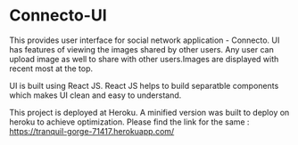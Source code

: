 # Connecto-UI
This provides user interface for social network application - Connecto. UI has features of viewing the images shared by other users.
Any user can upload image as well to share with other users.Images are displayed with recent most at the top.

UI is built using React JS. React JS helps to build separatble components which makes UI clean and easy to understand.

This project is deployed at Heroku. A minified version was built to deploy on heroku to achieve optimization. 
Please find the link for the same :
https://tranquil-gorge-71417.herokuapp.com/
